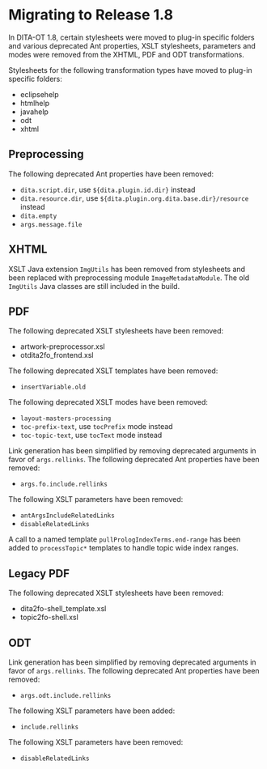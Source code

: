 # Migrating to Release 1.8

In DITA-OT 1.8, certain stylesheets were moved to plug-in specific folders and various deprecated Ant properties, XSLT stylesheets, parameters and modes were removed from the XHTML, PDF and ODT transformations.

Stylesheets for the following transformation types have moved to plug-in specific folders:

-   eclipsehelp
-   htmlhelp
-   javahelp
-   odt
-   xhtml

## Preprocessing

The following deprecated Ant properties have been removed:

-   `dita.script.dir`, use `${dita.plugin.id.dir}` instead
-   `dita.resource.dir`, use `${dita.plugin.org.dita.base.dir}/resource` instead
-   `dita.empty`
-   `args.message.file`

## XHTML

XSLT Java extension `ImgUtils` has been removed from stylesheets and been replaced with preprocessing module `ImageMetadataModule`. The old `ImgUtils` Java classes are still included in the build.

## PDF

The following deprecated XSLT stylesheets have been removed:

-   artwork-preprocessor.xsl
-   otdita2fo\_frontend.xsl

The following deprecated XSLT templates have been removed:

-   `insertVariable.old`

The following deprecated XSLT modes have been removed:

-   `layout-masters-processing`
-   `toc-prefix-text`, use `tocPrefix` mode instead
-   `toc-topic-text`, use `tocText` mode instead

Link generation has been simplified by removing deprecated arguments in favor of `args.rellinks`. The following deprecated Ant properties have been removed:

-   `args.fo.include.rellinks`

The following XSLT parameters have been removed:

-   `antArgsIncludeRelatedLinks`
-   `disableRelatedLinks`

A call to a named template `pullPrologIndexTerms.end-range` has been added to `processTopic*` templates to handle topic wide index ranges.

## Legacy PDF

The following deprecated XSLT stylesheets have been removed:

-   dita2fo-shell\_template.xsl
-   topic2fo-shell.xsl

## ODT

Link generation has been simplified by removing deprecated arguments in favor of `args.rellinks`. The following deprecated Ant properties have been removed:

-   `args.odt.include.rellinks`

The following XSLT parameters have been added:

-   `include.rellinks`

The following XSLT parameters have been removed:

-   `disableRelatedLinks`

